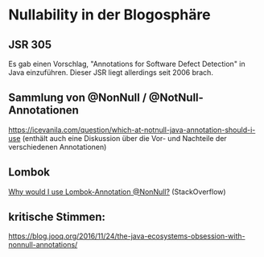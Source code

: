 # Nullability in der Blogosphäre

## JSR 305

Es gab einen Vorschlag, "Annotations for Software Defect Detection" in Java einzuführen. Dieser JSR liegt allerdings seit 2006 brach.

## Sammlung von @NonNull / @NotNull-Annotationen

https://icevanila.com/question/which-at-notnull-java-annotation-should-i-use (enthält auch eine Diskussion über die Vor- und Nachteile der verschiedenen Annotationen)

## Lombok

[Why would I use Lombok-Annotation @NonNull?](https://stackoverflow.com/questions/56735134/why-would-i-use-lombok-annotation-nonnull) (StackOverflow)

## kritische Stimmen:

https://blog.jooq.org/2016/11/24/the-java-ecosystems-obsession-with-nonnull-annotations/